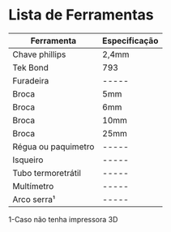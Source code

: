 # Lista de Ferramentas

| Ferramenta | Especificação |
| --- | --- |
| Chave phillips | 2,4mm |
| Tek Bond | 793 |
| Furadeira | ----- |
| Broca | 5mm |
| Broca | 6mm |
| Broca	| 10mm |
| Broca | 25mm |
| Régua ou paquimetro | ----- |
| Isqueiro | ----- |
| Tubo termoretrátil | ----- |
| Multímetro | ----- |
| Arco serra¹ | ----- |

1-Caso não tenha impressora 3D
